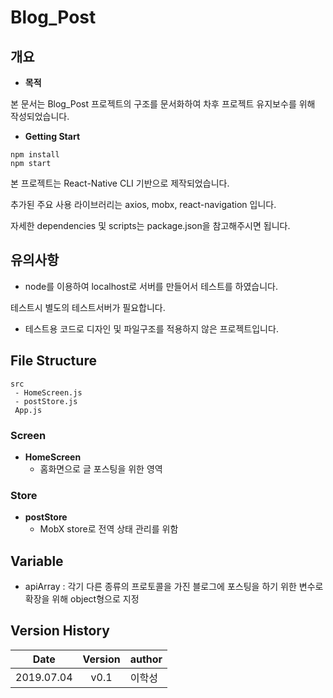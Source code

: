 # Blog_Post

## 개요
* **목적**

본 문서는 Blog_Post 프로젝트의 구조를 문서화하여 차후 프로젝트 유지보수를 위해 작성되었습니다.

* **Getting Start**
```
npm install
npm start
```
본 프로젝트는 React-Native CLI 기반으로 제작되었습니다.

추가된 주요 사용 라이브러리는 axios, mobx, react-navigation 입니다.

자세한 dependencies 및 scripts는 package.json을 참고해주시면 됩니다.

## 유의사항

- node를 이용하여 localhost로 서버를 만들어서 테스트를 하였습니다.

테스트시 별도의 테스트서버가 필요합니다.

- 테스트용 코드로 디자인 및 파일구조를 적용하지 않은 프로젝트입니다.

## File Structure
```
src
 - HomeScreen.js
 - postStore.js
 App.js
```

### Screen

* **HomeScreen**
    * 홈화면으로 글 포스팅을 위한 영역

### Store

* **postStore**
    * MobX store로 전역 상태 관리를 위함

## Variable
- apiArray : 각기 다른 종류의 프로토콜을 가진 블로그에 포스팅을 하기 위한 변수로 확장을 위해 object형으로 지정

## Version History

  Date | Version | author
  ------ | ------ | ------
  2019.07.04 | <center> v0.1 </center> | 이학성
